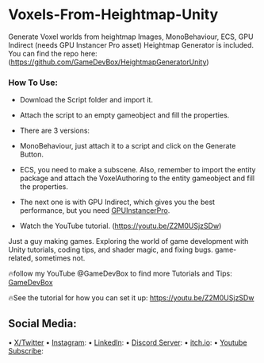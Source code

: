 # Voxels-From-Heightmap-Unity
Generate Voxel worlds from heightmap Images, MonoBehaviour, ECS, GPU Indirect (needs GPU Instancer Pro asset)
Heightmap Generator is included. You can find the repo here: (https://github.com/GameDevBox/HeightmapGeneratorUnity)
### How To Use:
- Download the Script folder and import it.

- Attach the script to an empty gameobject and fill the properties.

- There are 3 versions:
- MonoBehaviour, just attach it to a script and click on the Generate Button.
- ECS, you need to make a subscene. Also, remember to import the entity package and attach the VoxelAuthoring to the entity gameobject and fill the properties.
- The next one is with GPU Indirect, which gives you the best performance, but you need [GPUInstancerPro](https://assetstore.unity.com/packages/tools/utilities/gpu-instancer-pro-290293?clickref=1100lAsVA4SC&utm_source=partnerize&utm_medium=affiliate&utm_campaign=unity_affiliate).

- Watch the YouTube tutorial. (https://youtu.be/Z2M0USjzSDw)

Just a guy making games.
Exploring the world of game development with Unity tutorials, coding tips, and shader magic, and fixing bugs.
game-related, sometimes not.


🔥follow my YouTube @GameDevBox to find more Tutorials and Tips: [GameDevBox](https://www.youtube.com/@GameDevBox)

🔥See the tutorial for how you can set it up: https://youtu.be/Z2M0USjzSDw

## Social Media: 
• [X/Twitter](https://x.com/ArianKhatiban)
• [Instagram](https://www.instagram.com/arian.khatiban):
• [LinkedIn](https://www.linkedin.com/in/arian-khatiban-49b30017a/):
• [Discord Server](https://discord.gg/8hpGqBgXmz):
• [itch.io](https://cloudtears.itch.io/):
• [Youtube Subscribe](https://www.youtube.com/channel/UCgXs2PTiL19Rv1qOn1SI7XQ?sub_confirmation=1):



